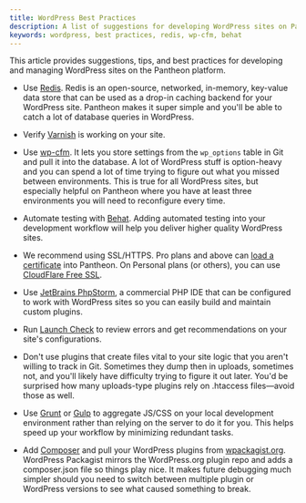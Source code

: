 ```yaml
---
title: WordPress Best Practices
description: A list of suggestions for developing WordPress sites on Pantheon.
keywords: wordpress, best practices, redis, wp-cfm, behat
---
```


This article provides suggestions, tips, and best practices for developing and managing WordPress sites on the Pantheon platform.

* Use [Redis](/docs/articles/sites/installing-redis-on-wordpress/). Redis is an open-source, networked, in-memory, key-value data store that can be used as a drop-in caching backend for your WordPress site. Pantheon makes it super simple and you'll be able to catch a lot of database queries in WordPress.
 
* Verify [Varnish](/docs/articles/sites/varnish/testing-varnish) is working on your site.

* Use [wp-cfm](https://pantheon.io/docs/articles/wordpress/wordpress-configuration-management-wp-cfm/). It lets you store settings from the `wp_options` table in Git and pull it into the database. A lot of WordPress stuff is option-heavy and you can spend a lot of time trying to figure out what you missed between environments. This is true for all WordPress sites, but especially helpful on Pantheon where you have at least three environments you will need to reconfigure every time.

* Automate testing with [Behat](/docs/guides/automated-testing-wordpress-behat/). Adding automated testing into your development workflow will help you deliver higher quality WordPress sites.

* We recommend using SSL/HTTPS. Pro plans and above can [load a certificate](/docs/articles/sites/domains/adding-a-ssl-certificate-for-secure-https-communication/) into Pantheon. On Personal plans (or others), you can use [CloudFlare Free SSL](/docs/articles/wordpress/add-cloudflare-free-ssl-to-wordpress-sites).

* Use [JetBrains PhpStorm](docs/articles/wordpress/configuring-phpstorm-on-pantheon-for-wordpress), a commercial PHP IDE that can be configured to work with WordPress sites so you can easily build and maintain custom plugins.

* Run [Launch Check](/docs/articles/wordpress/launch-check-wordpress-performance-and-configuration-analysis) to review errors and get recommendations on your site's configurations.

* Don't use plugins that create files vital to your site logic that you aren't willing to track in Git. Sometimes they dump then in uploads, sometimes not, and you'll likely have difficulty trying to figure it out later. You'd be surprised how many uploads-type plugins rely on .htaccess files—avoid those as well.

* Use [Grunt](http://gruntjs.com/) or [Gulp](http://gulpjs.com/) to aggregate JS/CSS on your local development environment rather than relying on the server to do it for you. This helps speed up your workflow by minimizing redundant tasks.

* Add [Composer](https://getcomposer.org/) and pull your WordPress plugins from [wpackagist.org](http://wpackagist.org/). WordPress Packagist mirrors the WordPress.org plugin repo and adds a composer.json file so things play nice. It makes future debugging much simpler should you need to switch between multiple plugin or WordPress versions to see what caused something to break.
